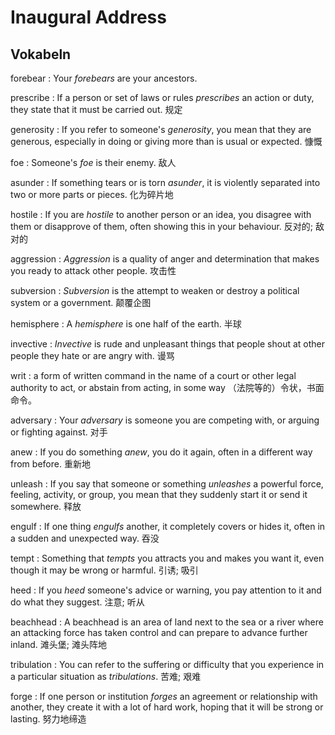 # Inaugural Address

## Vokabeln
forebear
: Your _forebears_ are your ancestors.

prescribe
: If a person or set of laws or rules _prescribes_ an action or duty, they state that it must be carried out. 规定

generosity 
: If you refer to someone's _generosity_, you mean that they are generous, especially in doing or giving more than is usual or expected. 慷慨

foe 
: Someone's _foe_ is their enemy. 敌人

asunder
: If something tears or is torn _asunder_, it is violently separated into two or more parts or pieces. 化为碎片地

hostile 
: If you are _hostile_ to another person or an idea, you disagree with them or disapprove of them, often showing this in your behaviour. 反对的; 敌对的

aggression 
: _Aggression_ is a quality of anger and determination that makes you ready to attack other people. 攻击性

subversion
: _Subversion_ is the attempt to weaken or destroy a political system or a government. 颠覆企图

hemisphere 
: A _hemisphere_ is one half of the earth. 半球

invective
: _Invective_ is rude and unpleasant things that people shout at other people they hate or are angry with. 谩骂

writ 
: a form of written command in the name of a court or other legal authority to act, or abstain from
acting, in some way （法院等的）令状，书面命令。

adversary
: Your _adversary_ is someone you are competing with, or arguing or fighting against. 对手

anew
: If you do something _anew_, you do it again, often in a different way from before. 重新地

unleash
: If you say that someone or something _unleashes_ a powerful force, feeling, activity, or group, you mean that they suddenly start it or send it somewhere. 释放

engulf 
: If one thing _engulfs_ another, it completely covers or hides it, often in a sudden and unexpected way. 吞没

tempt 
: Something that _tempts_ you attracts you and makes you want it, even though it may be wrong or harmful. 引诱; 吸引

heed
: If you _heed_ someone's advice or warning, you pay attention to it and do what they suggest. 注意; 听从

beachhead 
: A beachhead is an area of land next to the sea or a river where an attacking force has taken control and can prepare to advance further inland. 滩头堡; 滩头阵地

tribulation
: You can refer to the suffering or difficulty that you experience in a particular situation as _tribulations_. 苦难; 艰难

forge 
: If one person or institution _forges_ an agreement or relationship with another, they create it with a lot of hard work, hoping that it will be strong or lasting. 努力地缔造